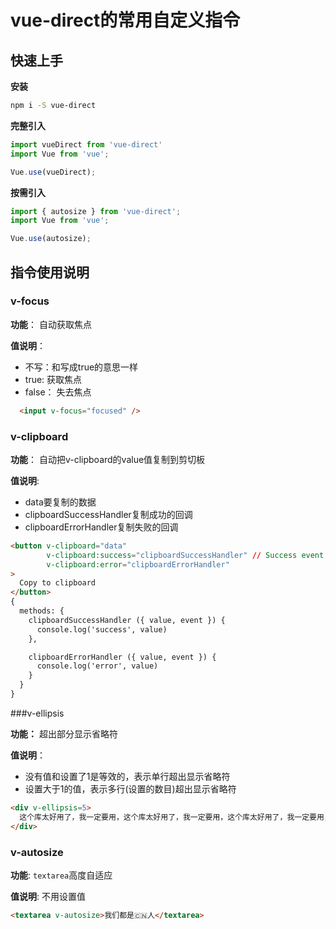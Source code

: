 # vue-direct的常用自定义指令

## 快速上手

**安装**

```sh
npm i -S vue-direct
```

**完整引入**

```js
import vueDirect from 'vue-direct'
import Vue from 'vue';

Vue.use(vueDirect);
```

**按需引入**

```js
import { autosize } from 'vue-direct';
import Vue from 'vue';

Vue.use(autosize);
```



## 指令使用说明

### v-focus

**功能**： 自动获取焦点

**值说明**：

* 不写：和写成true的意思一样
* true: 获取焦点
* false： 失去焦点

```html
  <input v-focus="focused" />
```



### v-clipboard

**功能**： 自动把v-clipboard的value值复制到剪切板

**值说明**:

* data要复制的数据
* clipboardSuccessHandler复制成功的回调
* clipboardErrorHandler复制失败的回调

```html
<button v-clipboard="data"
        v-clipboard:success="clipboardSuccessHandler" // Success event handler
        v-clipboard:error="clipboardErrorHandler"
>
  Copy to clipboard
</button>
{
  methods: {
    clipboardSuccessHandler ({ value, event }) {
      console.log('success', value)
    },

    clipboardErrorHandler ({ value, event }) {
      console.log('error', value)
    }
  }
}
```



###v-ellipsis

**功能：** 超出部分显示省略符

**值说明**：

* 没有值和设置了1是等效的，表示单行超出显示省略符
* 设置大于1的值，表示多行(设置的数目)超出显示省略符

```html
<div v-ellipsis=5>
  这个库太好用了，我一定要用，这个库太好用了，我一定要用，这个库太好用了，我一定要用，这个库太好用了，我一定要用，这个库太好用了，我一定要用，这个库太好用了，我一定要用，这个库太好用了，我一定要用，这个库太好用了，我一定要用，这个库太好用了，我一定要用，这个库太好用了，我一定要用，这个库太好用了，我一定要用，这个库太好用了，我一定要用，这个库太好用了，我一定要用，这个库太好用了，我一定要用，
</div>
```



### v-autosize

**功能**: `textarea`高度自适应

**值说明**:  不用设置值

```html
<textarea v-autosize>我们都是🇨🇳人</textarea>
```

